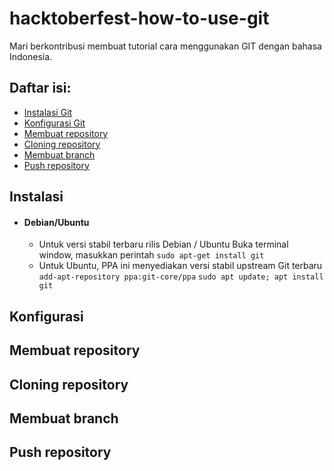 # hacktoberfest-how-to-use-git
Mari berkontribusi membuat tutorial cara menggunakan GIT dengan bahasa Indonesia.

## Daftar isi:

- [Instalasi Git](#instalasi)
- [Konfigurasi Git](#konfigurasi)
- [Membuat repository](#membuat-repository)
- [Cloning repository](#cloning-repository)
- [Membuat branch](#membuat-branch)
- [Push repository](#push-repository)

## Instalasi

- #### Debian/Ubuntu
    - Untuk versi stabil terbaru rilis Debian / Ubuntu
        Buka terminal window, masukkan perintah
        `sudo apt-get install git`
    - Untuk Ubuntu, PPA ini menyediakan versi stabil upstream Git terbaru
        `add-apt-repository ppa:git-core/ppa` 
        `sudo apt update; apt install git`


## Konfigurasi

## Membuat repository

## Cloning repository

## Membuat branch

## Push repository